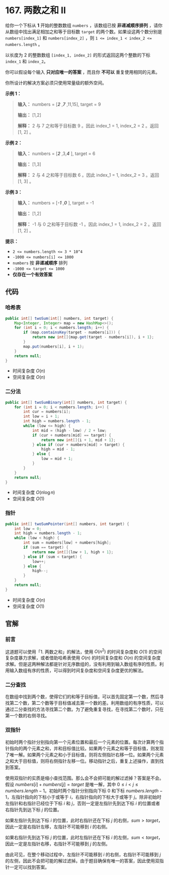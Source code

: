 # 167. 两数之和 II

给你一个下标从 **1**  开始的整数数组 `numbers` ，该数组已按 **非递减顺序排列**   ，请你从数组中找出满足相加之和等于目标数 `target` 的两个数。如果设这两个数分别是 `numbers[index_1]` 和 `numbers[index_2]` ，则 `1 <= index_1 < index_2 <= numbers.length` 。

以长度为 2 的整数数组 `[index_1, index_2]` 的形式返回这两个整数的下标 `index_1` 和 `index_2`。

你可以假设每个输入 **只对应唯一的答案**  ，而且你 **不可以**  重复使用相同的元素。

你所设计的解决方案必须只使用常量级的额外空间。

 **示例 1：** 

> **输入：** numbers = \[**_2_** ,**_7_** ,11,15], target = 9
>
> **输出：** \[1,2]
>
> **解释：** 2 与 7 之和等于目标数 9 。因此 index_1 = 1, index_2 = 2 。返回 \[1, 2] 。

**示例 2：** 

> **输入：** numbers = \[**_2_** ,3,**_4_** ], target = 6
>
> **输出：** \[1,3]
>
> **解释：** 2 与 4 之和等于目标数 6 。因此 index_1 = 1, index_2 = 3 。返回 \[1, 3] 。

**示例 3：** 

> **输入：** numbers = \[**_\-1_** ,**_0_** ], target = \-1
>
> **输出：** \[1,2]
>
> **解释：** \-1 与 0 之和等于目标数 \-1 。因此 index_1 = 1, index_2 = 2 。返回 \[1, 2] 。

**提示：** 

*   `2 <= numbers.length <= 3 * 10^4`
*   `-1000 <= numbers[i] <= 1000`
*   `numbers` 按 **非递减顺序**  排列
*   `-1000 <= target <= 1000`
*   **仅存在一个有效答案**

## 代码

### 哈希表

```java
public int[] twoSum(int[] numbers, int target) {
    Map<Integer, Integer> map = new HashMap<>();
    for (int i = 0; i < numbers.length; i++) {
        if (map.containsKey(target - numbers[i])) {
            return new int[]{map.get(target - numbers[i]), i + 1};
        }
        map.put(numbers[i], i + 1);
    }
    return null;
}
```

- 时间复杂度 $O(n)$
- 空间复杂度 $O(n)$

### 二分法

```java
public int[] twoSumBinary(int[] numbers, int target) {
    for (int i = 0; i < numbers.length; i++) {
        int cur = numbers[i];
        int low = i + 1;
        int high = numbers.length - 1;
        while (low <= high) {
            int mid = (high - low) / 2 + low;
            if (cur + numbers[mid] == target) {
                return new int[]{i + 1, mid + 1};
            } else if (cur + numbers[mid] > target) {
                high = mid - 1;
            } else {
                low = mid + 1;
            }
        }
    }
    return null;
}
```

- 时间复杂度 $O(n\log n)$
- 空间复杂度 $O(1)$

### 指针

```java
public int[] twoSumPointer(int[] numbers, int target) {
    int low = 0;
    int high = numbers.length - 1;
    while (low < high) {
        int sum = numbers[low] + numbers[high];
        if (sum == target) {
            return new int[]{low + 1, high + 1};
        } else if (sum < target) {
            low++;
        } else {
            high--;
        }
    }
    return null;
}
```

- 时间复杂度 $O(n)$
- 空间复杂度 $O(1)$

## 官解

### 前言

这道题可以使用「1. 两数之和」的解法，使用 $O(n^2)$ 的时间复杂度和 $O(1)$ 的空间复杂度暴力求解，或者借助哈希表使用 $O(n)$ 的时间复杂度和 $O(n)$ 的空间复杂度求解。但是这两种解法都是针对无序数组的，没有利用到输入数组有序的性质。利用输入数组有序的性质，可以得到时间复杂度和空间复杂度更优的解法。

### 二分查找

在数组中找到两个数，使得它们的和等于目标值，可以首先固定第一个数，然后寻找第二个数，第二个数等于目标值减去第一个数的差。利用数组的有序性质，可以通过二分查找的方法寻找第二个数。为了避免重复寻找，在寻找第二个数时，只在第一个数的右侧寻找。

### 双指针

初始时两个指针分别指向第一个元素位置和最后一个元素的位置。每次计算两个指针指向的两个元素之和，并和目标值比较。如果两个元素之和等于目标值，则发现了唯一解。如果两个元素之和小于目标值，则将左侧指针右移一位。如果两个元素之和大于目标值，则将右侧指针左移一位。移动指针之后，重复上述操作，直到找到答案。

使用双指针的实质是缩小查找范围。那么会不会把可能的解过滤掉？答案是不会。假设 $numbers[i]+numbers[j]=target$ 是唯一解，其中 $0\le i<j\le numbers.length−1$。初始时两个指针分别指向下标 0 和下标 $numbers.length−1$，左指针指向的下标小于或等于 $i$，右指针指向的下标大于或等于 $j$。除非初始时左指针和右指针已经位于下标 $i$ 和 $j$，否则一定是左指针先到达下标 $i$ 的位置或者右指针先到达下标 $j$ 的位置。

如果左指针先到达下标 $i$ 的位置，此时右指针还在下标 $j$ 的右侧，$sum>target$，因此一定是右指针左移，左指针不可能移到 $i$ 的右侧。

如果右指针先到达下标 $j$ 的位置，此时左指针还在下标 $i$ 的左侧，$sum<target$，因此一定是左指针右移，右指针不可能移到 $j$ 的左侧。

由此可见，在整个移动过程中，左指针不可能移到 $i$ 的右侧，右指针不可能移到 $j$ 的左侧，因此不会把可能的解过滤掉。由于题目确保有唯一的答案，因此使用双指针一定可以找到答案。
